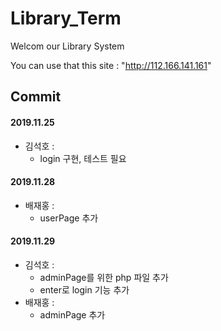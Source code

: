 # Library_Term
Welcom our Library System

You can use that this site : "http://112.166.141.161"

## Commit
#### 2019.11.25
  - 김석호 :  
    * login 구현, 테스트 필요
  
#### 2019.11.28
  - 배재홍 :  
    * userPage 추가
#### 2019.11.29
  - 김석호 :  
    * adminPage를 위한 php 파일 추가
    * enter로 login 기능 추가
  - 배재홍 :  
    * adminPage 추가
